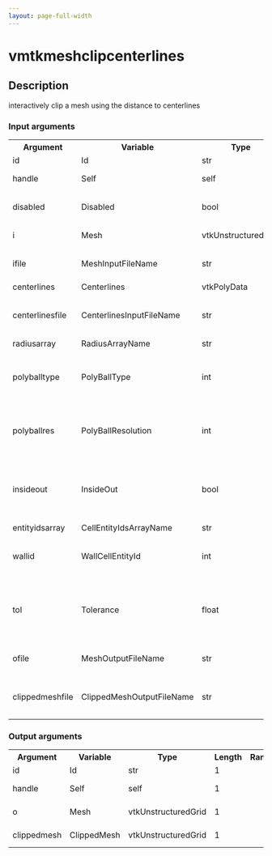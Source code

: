 ```yaml
---
layout: page-full-width
---
```

<h1>vmtkmeshclipcenterlines</h1>
<h2>Description</h2>
interactively clip a mesh using the distance to centerlines
<h3>Input arguments</h3>
<table class="vmtkscripts">
<tr>
<th>Argument</th><th>Variable</th><th>Type</th><th>Length</th><th>Range</th><th>Default</th><th>Description</th>
</tr>
<tr><td>id</td><td>Id</td><td>str</td><td>1</td><td></td><td>0</td><td>script id</td>
</tr>
<tr><td>handle</td><td>Self</td><td>self</td><td>1</td><td></td><td></td><td>handle to self</td>
</tr>
<tr><td>disabled</td><td>Disabled</td><td>bool</td><td>1</td><td></td><td>0</td><td>disable execution and piping</td>
</tr>
<tr><td>i</td><td>Mesh</td><td>vtkUnstructuredGrid</td><td>1</td><td></td><td></td><td>the input mesh</td>
</tr>
<tr><td>ifile</td><td>MeshInputFileName</td><td>str</td><td>1</td><td></td><td></td><td>filename for the default Mesh reader</td>
</tr>
<tr><td>centerlines</td><td>Centerlines</td><td>vtkPolyData</td><td>1</td><td></td><td></td><td></td>
</tr>
<tr><td>centerlinesfile</td><td>CenterlinesInputFileName</td><td>str</td><td>1</td><td></td><td></td><td>filename for the default Centerlines reader</td>
</tr>
<tr><td>radiusarray</td><td>RadiusArrayName</td><td>str</td><td>1</td><td></td><td></td><td></td>
</tr>
<tr><td>polyballtype</td><td>PolyBallType</td><td>int</td><td>1</td><td></td><td>0</td><td>type of polyball used (0: global, 1: local)</td>
</tr>
<tr><td>polyballres</td><td>PolyBallResolution</td><td>int</td><td>3</td><td></td><td>[32, 32, 32]</td><td>grid resolution for displaying the polyball</td>
</tr>
<tr><td>insideout</td><td>InsideOut</td><td>bool</td><td>1</td><td></td><td>1</td><td>choose whether to clip the inside or outside of the polyball</td>
</tr>
<tr><td>entityidsarray</td><td>CellEntityIdsArrayName</td><td>str</td><td>1</td><td></td><td>CellEntityIds</td><td></td>
</tr>
<tr><td>wallid</td><td>WallCellEntityId</td><td>int</td><td>1</td><td></td><td>1</td><td>id of the first surface cells in the entityids list</td>
</tr>
<tr><td>tol</td><td>Tolerance</td><td>float</td><td>1</td><td></td><td>-1.0</td><td>tolerance used to reproject the entity ids on the new surface</td>
</tr>
<tr><td>ofile</td><td>MeshOutputFileName</td><td>str</td><td>1</td><td></td><td></td><td>filename for the default Mesh writer</td>
</tr>
<tr><td>clippedmeshfile</td><td>ClippedMeshOutputFileName</td><td>str</td><td>1</td><td></td><td></td><td>filename for the default ClippedMesh writer</td>
</tr>
</table><h3>Output arguments</h3>
<table class="vmtkscripts">
<tr>
<th>Argument</th><th>Variable</th><th>Type</th><th>Length</th><th>Range</th><th>Default</th><th>Description</th>
</tr>
<tr><td>id</td><td>Id</td><td>str</td><td>1</td><td></td><td>0</td><td>script id</td>
</tr>
<tr><td>handle</td><td>Self</td><td>self</td><td>1</td><td></td><td></td><td>handle to self</td>
</tr>
<tr><td>o</td><td>Mesh</td><td>vtkUnstructuredGrid</td><td>1</td><td></td><td></td><td>the output mesh</td>
</tr>
<tr><td>clippedmesh</td><td>ClippedMesh</td><td>vtkUnstructuredGrid</td><td>1</td><td></td><td></td><td>the clipped mesh</td>
</tr>
</table>

